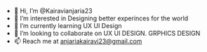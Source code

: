- 👋 Hi, I’m @Kairavianjaria23
- 👀 I’m interested in Designing better experinces for the world
- 🌱 I’m currently learning UX UI Design
- 💞️ I’m looking to collaborate on UX UI DESIGN. GRPHICS DESIGN
- 📫 Reach me at anjariakairavi23@gmail.com

<!---
Kairavianjaria23/Kairavianjaria23 is a ✨ special ✨ repository because its `README.md` (this file) appears on your GitHub profile.
You can click the Preview link to take a look at your changes.
--->
